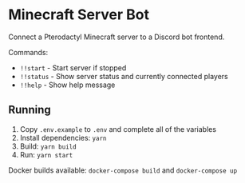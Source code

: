 # Minecraft Server Bot

Connect a Pterodactyl Minecraft server to a Discord bot frontend.

Commands:

- `!!start` - Start server if stopped
- `!!status` - Show server status and currently connected players
- `!!help` - Show help message

## Running

1. Copy `.env.example` to `.env` and complete all of the variables
2. Install dependencies: `yarn`
3. Build: `yarn build`
4. Run: `yarn start`

Docker builds available: `docker-compose build` and `docker-compose up`
